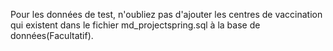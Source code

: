Pour les données de test, n'oubliez pas d'ajouter les centres de vaccination qui existent dans le fichier md_projectspring.sql à la base de données(Facultatif).
